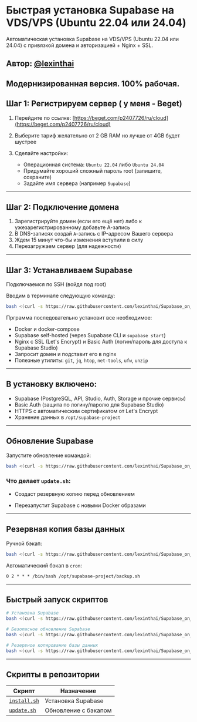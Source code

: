 # Быстрая установка Supabase на VDS/VPS (Ubuntu 22.04 или 24.04)
Автоматическая установка Supabase на VDS/VPS (Ubuntu 22.04 или 24.04) с привязкой домена и авторизацией + Nginx + SSL.

**Автор:** [@lexinthai ](AlexGreen)
---
Модернизированная версия. 100% рабочая.
---
## Шаг 1: Регистрируем сервер ( у меня - Beget)

1. Перейдите по ссылке: [https://beget.com/p2407726/ru/cloud](https://beget.com/p2407726/ru/cloud)
2. Выберите тариф желательно от 2 GB RAM но лучше от 4GB будет шустрее
3. Сделайте настройки:

   * Операционная система: `Ubuntu 22.04` либо `Ubuntu 24.04`
   * Придумайте хороший сложный пароль root (запишите, сохраните)
   * Задайте имя сервера (например `Supabase`)

------------------------------------
## Шаг 2: Подключение домена

1. Зарегистрируйте домен (если его ещё нет) либо к ужезарегистрированному добавьте  А-запись
2. В DNS-записях создай `A`-запись c IP-адресом Вашего сервера
3. Ждем 15 минут что-бы изменения вступили в силу
4. Перезагружаем сервер (для надежности)
------------------------------------

## Шаг 3: Устанавливаем Supabase

Подключаемся по SSH (войдя под root)

Вводим в терминале следующую команду:

```bash
bash <(curl -s https://raw.githubusercontent.com/lexinthai/Supabase_on_VPS/main/install.sh)
```

Прграмма последовательно установит все необходимое:

* Docker и docker-compose
* Supabase self-hosted (через Supabase CLI и `supabase start`)
* Nginx с SSL (Let's Encrypt) и Basic Auth (логин/пароль для доступа к Supabase Studio)
* Запросит домен и подставит его в nginx
* Полезные утилиты: `git`, `jq`, `htop`, `net-tools`, `ufw`, `unzip`

------------------------------------

## В установку включено:

* Supabase (PostgreSQL, API, Studio, Auth, Storage и прочие сервисы)
* Basic Auth (защита по логину/паролю для Supabase Studio)
* HTTPS с автоматическим сертификатом от Let's Encrypt
* Хранение данных в `/opt/supabase-project`

------------------------------------

## Обновление Supabase

Запустите обновление командой:

```bash
bash <(curl -s https://raw.githubusercontent.com/lexinthai/Supabase_on_VPS/main/update.sh)
```

### Что делает `update.sh`:

* Создаст резервную копию перед обновлением

* Перезапустит Supabase с новыми Docker образами

------------------------------------

## Резервная копия базы данных

Ручной бэкап:

```bash
bash <(curl -s https://raw.githubusercontent.com/lexinthai/Supabase_on_VPS/main/backup.sh)
```

Автоматический бэкап в `cron`:

```cron
0 2 * * * /bin/bash /opt/supabase-project/backup.sh
```

------------------------------------

## Быстрый запуск скриптов

```bash
# Установка Supabase
bash <(curl -s https://raw.githubusercontent.com/lexinthai/Supabase_on_VPS/main/install.sh)

# Безопасное обновление Supabase
bash <(curl -s https://raw.githubusercontent.com/lexinthai/Supabase_on_VPS/main/update.sh)

# Резервное копирование базы данных
bash <(curl -s https://raw.githubusercontent.com/lexinthai/Supabase_on_VPS/main/backup.sh)
```

------------------------------------

## Скрипты в репозитории

| Скрипт                                                                                   | Назначение           |
| ---------------------------------------------------------------------------------------- | -------------------- |
| [`install.sh`](https://github.com/lexinthai/Supabase_on_VPS/blob/main/install.sh) | Установка Supabase   |
| [`update.sh`](https://github.com/lexinthai/Supabase_on_VPS/blob/main/update.sh)   | Обновление с бэкапом |
